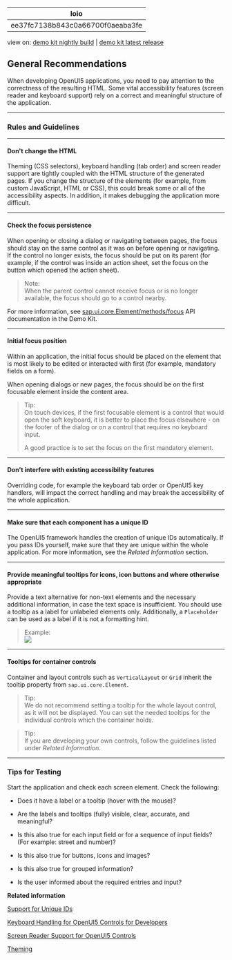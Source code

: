 <!-- loioee37fc7138b843c0a66700f0aeaba3fe -->

| loio |
| -----|
| ee37fc7138b843c0a66700f0aeaba3fe |

<div id="loio">

view on: [demo kit nightly build](https://openui5nightly.hana.ondemand.com/#/topic/ee37fc7138b843c0a66700f0aeaba3fe) | [demo kit latest release](https://openui5.hana.ondemand.com/#/topic/ee37fc7138b843c0a66700f0aeaba3fe)</div>

## General Recommendations

When developing OpenUI5 applications, you need to pay attention to the correctness of the resulting HTML. Some vital accessibility features \(screen reader and keyboard support\) rely on a correct and meaningful structure of the application.

***

### Rules and Guidelines

***

#### Don't change the HTML

Theming \(CSS selectors\), keyboard handling \(tab order\) and screen reader support are tightly coupled with the HTML structure of the generated pages. If you change the structure of the elements \(for example, from custom JavaScript, HTML or CSS\), this could break some or all of the accessibility aspects. In addition, it makes debugging the application more difficult.

***

#### Check the focus persistence

When opening or closing a dialog or navigating between pages, the focus should stay on the same control as it was on before opening or navigating. If the control no longer exists, the focus should be put on its parent \(for example, if the control was inside an action sheet, set the focus on the button which opened the action sheet\).

> Note:  
> When the parent control cannot receive focus or is no longer available, the focus should go to a control nearby.

For more information, see [sap.ui.core.Element/methods/focus](https://openui5.hana.ondemand.com/#/api/sap.ui.core.Element/methods/focus) API documentation in the Demo Kit.

***

#### Initial focus position

Within an application, the initial focus should be placed on the element that is most likely to be edited or interacted with first \(for example, mandatory fields on a form\).

When opening dialogs or new pages, the focus should be on the first focusable element inside the content area.

> Tip:  
> On touch devices, if the first focusable element is a control that would open the soft keyboard, it is better to place the focus elsewhere - on the footer of the dialog or on a control that requires no keyboard input.
> 
> A good practice is to set the focus on the first mandatory element.

***

#### Don't interfere with existing accessibility features

Overriding code, for example the keyboard tab order or OpenUI5 key handlers, will impact the correct handling and may break the accessibility of the whole application.

***

#### Make sure that each component has a unique ID

The OpenUI5 framework handles the creation of unique IDs automatically. If you pass IDs yourself, make sure that they are unique within the whole application. For more information, see the *Related Information* section.

***

#### Provide meaningful tooltips for icons, icon buttons and where otherwise appropriate

Provide a text alternative for non-text elements and the necessary additional information, in case the text space is insufficient. You should use a tooltip as a label for unlabeled elements only. Additionally, a `Placeholder` can be used as a label if it is not a formatting hint.

> Example:  
> ![](loiofe947a006350426b927d64b6cea908dc_HiRes.png)

***

#### Tooltips for container controls

Container and layout controls such as `VerticalLayout` or `Grid` inherit the tooltip property from `sap.ui.core.Element`.

> Tip:  
> We do not recommend setting a tooltip for the whole layout control, as it will not be displayed. You can set the needed tooltips for the individual controls which the container holds.

> Tip:  
> If you are developing your own controls, follow the guidelines listed under *Related Information*.

***

### Tips for Testing

Start the application and check each screen element. Check the following:

-   Does it have a label or a tooltip \(hover with the mouse\)?

-   Are the labels and tooltips \(fully\) visible, clear, accurate, and meaningful?

-   Is this also true for each input field or for a sequence of input fields? \(For example: street and number\)?

-   Is this also true for buttons, icons and images?

-   Is this also true for grouped information?

-   Is the user informed about the required entries and input?


**Related information**  


[Support for Unique IDs](Support_for_Unique_IDs_91f28be.md)

[Keyboard Handling for OpenUI5 Controls for Developers](Keyboard_Handling_for_OpenUI5_Controls_for_Developers_3e631ad.md)

[Screen Reader Support for OpenUI5 Controls](Screen_Reader_Support_for_OpenUI5_Controls_656e825.md)

[Theming](Theming_497c27a.md)

